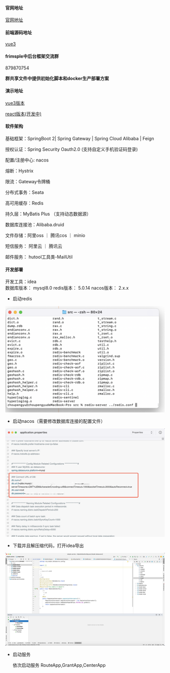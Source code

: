 #### 官网地址

[官网地址](http://frsimple.cn)

#### 前端源码地址

[vue3](https://gitee.com/frsimple/view)


#### frimsple中后台框架交流群

879870754

 **群共享文件中提供初始化脚本和docker生产部署方案** 

#### 演示地址

[vue3版本](http://vue.frsimple.cn)

[react版本(开发中)](http://react.frsimple.cn)


#### 软件架构


基础框架：SpringBoot 2| Spring Gateway | Spring Cloud Alibaba | Feign

授权认证：Spring Security Oauth2.0 (支持自定义手机验证码登录)

配置/注册中心: nacos

熔断：Hystrix

限流：Gateway令牌桶

分布式事务：Seata

高可用缓存：Redis

持久层：MyBatis Plus （支持动态数据源）

数据库连接池：Alibaba.druid

文件存储：阿里oss ｜ 腾讯cos ｜ minio

短信服务： 阿里云 ｜ 腾讯云

邮件服务： hutool工具类-MailUtil


#### 开发部署

开发工具：idea  
数据库版本： mysql8.0 
redis版本： 5.0.14
nacos版本： 2.x.x 


- 启动redis

 ![输入图片说明](3271658990350_.pic.jpg)

- 启动nacos（需要修改数据库连接的配置文件）

 ![输入图片说明](3281658990468_.pic.jpg)

- 下载并且解压缩代码，打开idea导出 

![输入图片说明](3261658990023_.pic.jpg)

- 启动服务 

  依次启动服务 
  RouteApp,GrantApp,CenterApp
